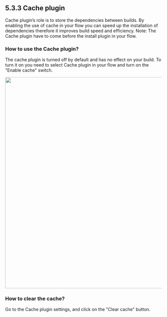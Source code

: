 ## 5.3.3 Cache plugin

Cache plugin’s role is to store the dependencies between builds. By enabling the use of cache in your flow you can speed up the installation of  dependencies therefore it improves build speed and efficiency.
Note: The Cache plugin have to come before the install plugin in your flow.

### How to use the Cache plugin?

The cache plugin is turned off by default and has no effect on your build. To turn it on you need to select Cache plugin in your flow and turn on the  "Enable cache" switch.

<img src = "https://dn-shimo-image.qbox.me/1bY7v0E6reM6xOst.png!thumbnail" width=680>

### How to clear the cache?

Go to the Cache plugin settings, and click on the "Clear cache" button.

